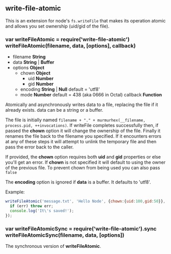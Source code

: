 write-file-atomic
-----------------

This is an extension for node's `fs.writeFile` that makes its operation
atomic and allows you set ownership (uid/gid of the file).

### var writeFileAtomic = require('write-file-atomic')<br>writeFileAtomic(filename, data, [options], callback)

* filename **String**
* data **String** | **Buffer**
* options **Object**
  * chown **Object**
    * uid **Number**
    * gid **Number**
  * encoding **String** | **Null** default = 'utf8'
  * mode **Number** default = 438 (aka 0666 in Octal)
callback **Function**

Atomically and asynchronously writes data to a file, replacing the file if it already
exists.  data can be a string or a buffer.

The file is initially named `filename + "." + murmurhex(__filename, process.pid, ++invocations)`.
If writeFile completes successfully then, if passed the **chown** option it will change
the ownership of the file. Finally it renames the file back to the filename you specified. If
it encounters errors at any of these steps it will attempt to unlink the temporary file and then
pass the error back to the caller.

If provided, the **chown** option requires both **uid** and **gid** properties or else
you'll get an error. If **chown** is not specified it will default to using the owner of the previous file.  To prevent chown from being used you can also pass `false`

The **encoding** option is ignored if **data** is a buffer. It defaults to 'utf8'.

Example:

```javascript
writeFileAtomic('message.txt', 'Hello Node', {chown:{uid:100,gid:50}}, function (err) {
  if (err) throw err;
  console.log('It\'s saved!');
});
```

### var writeFileAtomicSync = require('write-file-atomic').sync<br>writeFileAtomicSync(filename, data, [options])

The synchronous version of **writeFileAtomic**.
